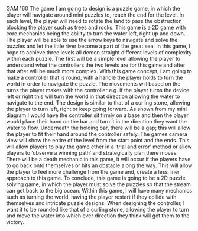 GAM 160
The game I am going to design is a puzzle game, in which the player will navigate around mini puzzles to, reach the end for the level. In each level, the player will need to rotate the land to pass the obstruction blocking the player such as trees and rocks. This game is a 2D game with core mechanics being the ability to turn the water left, right up and down. 
The player will be able to use the arrow keys to navigate and solve the puzzles and let the little river become a part of the great sea. In this game, I hope to achieve three levels all demon straight different levels of complexity within each puzzle. The first will be a simple level allowing the player to understand what the controllers the two levels are for this game and after that after will be much more complex. 
With this game concept, I am going to make a controller that is round, with a handle the player holds to turn the world in order to navigate the puzzle.
The movements will based on the turns the player makes with the controller e.g. if the player turns the device left or right this will turn the world in that direction allowing the water to navigate to the end. The design is similar to that of a curling stone, allowing the player to turn left, right or keep going forward. As shown from my mini diagram I would have the controller sit firmly on a base and then the player would place their hand on the bar and turn it in the direction they want the water to flow.
Underneath the holding bar, there will be a gap; this will allow the player to fit their hand around the controller safely. The games camera view will show the entire of the level from the start point and the ends. This will allow players to play the game ether in a ‘trial and error’ method or allow players to ‘observe a winning path’ and strategically plan there moves. There will be a death mechanic in this game, it will occur if the players have to go back onto themselves or hits an obstacle along the way. 
This will allow the player to feel more challenge from the game and, create a less liner approach to this game. To conclude, this game is going to be a 2D puzzle solving game, in which the player must solve the puzzles so that the stream can get back to the big ocean. Within this game, I will have many mechanics such as turning the world, having the player restart if they collide with themselves and intricate puzzle designs. When designing the controller, I want it to be rounded like that of a curling stone, allowing the player to turn and move the water into which ever direction they think will get them to the victory.
